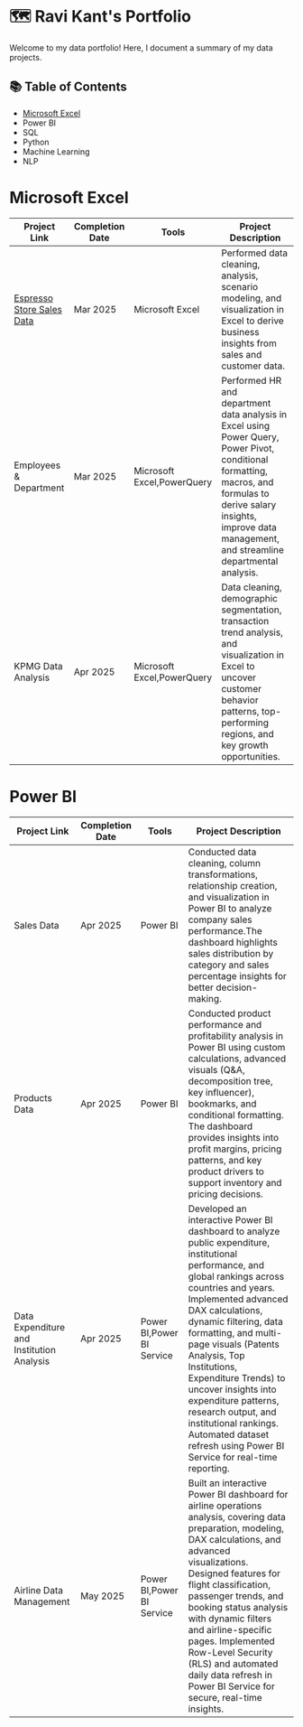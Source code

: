 # 🗺️ Ravi Kant's Portfolio
Welcome to my data portfolio! Here, I document a summary of my data projects.
## 📚 Table of Contents
* [Microsoft Excel](https://github.com/imrravi/Microsoft-Excel)
* Power BI
* SQL
* Python
* Machine Learning
* NLP
# Microsoft Excel
|Project Link|Completion Date|Tools|Project Description|
|------------|---------------|-----|-------------------|
|[Espresso Store Sales Data](https://github.com/imrravi/Microsoft-Excel/tree/main/1.Espresso%20Store%20Sales%20Data)|Mar 2025|Microsoft Excel|Performed data cleaning, analysis, scenario modeling, and visualization in Excel to derive business insights from sales and customer data.|
|Employees & Department|Mar 2025|Microsoft Excel,PowerQuery|Performed HR and department data analysis in Excel using Power Query, Power Pivot, conditional formatting, macros, and formulas to derive salary insights, improve data management, and streamline departmental analysis.|
|KPMG Data Analysis|Apr 2025|Microsoft Excel,PowerQuery|Data cleaning, demographic segmentation, transaction trend analysis, and visualization in Excel to uncover customer behavior patterns, top-performing regions, and key growth opportunities.|
# Power BI
|Project Link|Completion Date|Tools|Project Description|
|------------|---------------|-----|-------------------|
|Sales Data|Apr 2025|Power BI|Conducted data cleaning, column transformations, relationship creation, and visualization in Power BI to analyze company sales performance.The dashboard highlights sales distribution by category and sales percentage insights for better decision-making.|
|Products Data|Apr 2025|Power BI|Conducted product performance and profitability analysis in Power BI using custom calculations, advanced visuals (Q&A, decomposition tree, key influencer), bookmarks, and conditional formatting. The dashboard provides insights into profit margins, pricing patterns, and key product drivers to support inventory and pricing decisions.|
|Data Expenditure and Institution Analysis|Apr 2025|Power BI,Power BI Service|Developed an interactive Power BI dashboard to analyze public expenditure, institutional performance, and global rankings across countries and years. Implemented advanced DAX calculations, dynamic filtering, data formatting, and multi-page visuals (Patents Analysis, Top Institutions, Expenditure Trends) to uncover insights into expenditure patterns, research output, and institutional rankings. Automated dataset refresh using Power BI Service for real-time reporting.|
|Airline Data Management|May 2025|Power BI,Power BI Service|Built an interactive Power BI dashboard for airline operations analysis, covering data preparation, modeling, DAX calculations, and advanced visualizations. Designed features for flight classification, passenger trends, and booking status analysis with dynamic filters and airline-specific pages. Implemented Row-Level Security (RLS) and automated daily data refresh in Power BI Service for secure, real-time insights.|
